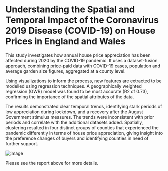 # Understanding the Spatial and Temporal Impact of the Coronavirus 2019 Disease (COVID-19) on House Prices in England and Wales
This study investigates how annual house price appreciation has been affected during 2020 by the COVID-19 pandemic. It 
uses a dataset-fusion approach, combining price-paid data with COVID-19 cases, population and average garden size figures, aggregated at
a county level. 

Using visualizations to inform the process, new features are extracted to be modelled using regression techniques. A 
geographically weighted regression (GWR) model was found to be most accurate (R2 of 0.73), confirming the importance of the spatial 
attributes of the data. 

The results demonstrated clear temporal trends, identifying stark periods of low appreciation during lockdown, and a 
recovery after the August Government stimulus measures. The trends were inconsistent with prior periods and correlate with the additional 
datasets added. Spatially, clustering resulted in four distinct groups of counties that experienced the pandemic differently in terms of house 
price appreciation, giving insight into the preference changes of buyers and identifying counties in need of further support.


![image](https://user-images.githubusercontent.com/54633647/118655817-cf659e00-b7e1-11eb-89a8-e1b9cc5d8b2f.png)

Please see the report above for more details.
